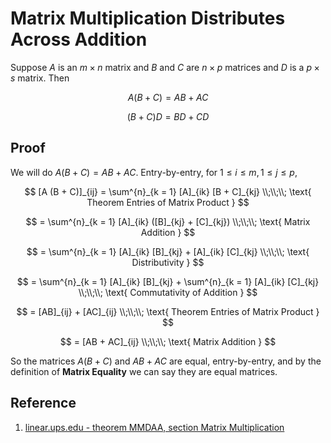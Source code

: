 # Matrix Multiplication Distributes Across Addition

Suppose $A$ is an $m \times n$ matrix and $B$ and $C$ are $n \times p$ matrices and $D$ is a $p \times s$ matrix. Then

$$
A (B + C) = A B + A C
$$

$$
(B + C) D = B D + C D
$$

## Proof

We will do $A (B + C) = A B + A C$. Entry-by-entry, for $1 \leq i \leq m, 1 \leq j \leq p$,

$$
[A (B + C)]_{ij} = \sum^{n}_{k = 1} [A]_{ik} [B + C]_{kj}
\\;\\;\\;
\text{ Theorem Entries of Matrix Product }
$$

$$
= \sum^{n}_{k = 1} [A]_{ik} ([B]_{kj} + [C]_{kj})
\\;\\;\\;
\text{ Matrix Addition }
$$

$$
= \sum^{n}_{k = 1} [A]_{ik} [B]_{kj} + [A]_{ik} [C]_{kj}
\\;\\;\\;
\text{ Distributivity }
$$

$$
= \sum^{n}_{k = 1} [A]_{ik} [B]_{kj} + \sum^{n}_{k = 1} [A]_{ik} [C]_{kj}
\\;\\;\\;
\text{ Commutativity of Addition }
$$

$$
= [AB]_{ij} + [AC]_{ij}
\\;\\;\\;
\text{ Theorem Entries of Matrix Product }
$$

$$
= [AB + AC]_{ij}
\\;\\;\\;
\text{ Matrix Addition }
$$

So the matrices $A (B + C)$ and $A B + A C$ are equal, entry-by-entry, and by the definition of **Matrix Equality** we can say they are equal matrices.

## Reference

1. [linear.ups.edu - theorem MMDAA, section Matrix Multiplication](http://linear.ups.edu/html/section-MM.html)